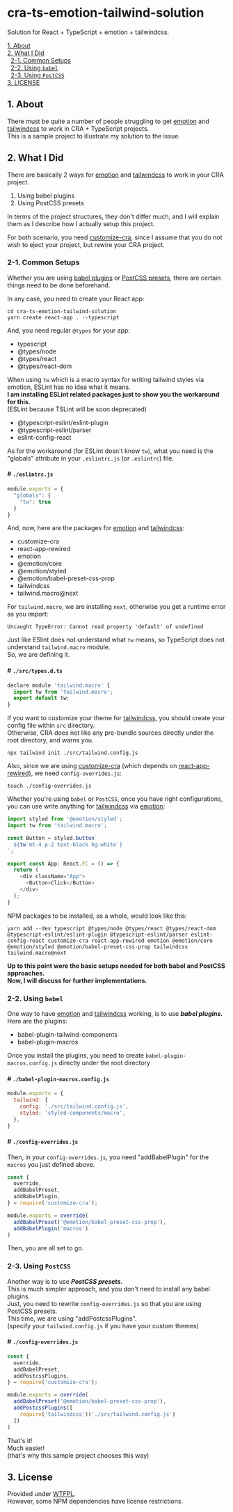 # cra-ts-emotion-tailwind-solution

Solution for React + TypeScript + emotion + tailwindcss.

[1. About](#about)  
[2. What I Did](#what)  
&nbsp; [2-1. Common Setups](#what-common)  
&nbsp; [2-2. Using `babel`](#what-babel)  
&nbsp; [2-3. Using `PostCSS`](#what-postcss)  
[3. LICENSE](#license)  


<a id="about"></a>
## 1. About

There must be quite a number of people
struggling to get
[emotion](https://emotion.sh/docs/introduction)
and
[tailwindcss](https://tailwindcss.com/)
to work in CRA + TypeScript projects.  
This is a sample project to illustrate
my solution to the issue.

<a id="what"></a>
## 2. What I Did

There are basically 2 ways for
[emotion](https://emotion.sh/docs/introduction)
and
[tailwindcss](https://tailwindcss.com/)
to work in your CRA project.

1. Using babel plugins
2. Using PostCSS presets

In terms of the project structures,
they don't differ much,
and I will explain them
as I describe how I actually setup this project.

For both scenario, you need
[customize-cra](https://github.com/arackaf/customize-cra),
since I assume that you do not wish to eject your project,
but rewire your CRA project.

<a id="what-common"></a>
### 2-1. Common Setups

Whether you are using
[babel plugins](#what-babel)
or
[PostCSS presets](#what-postcss),
there are certain things need to be done beforehand.

In any case, you need to create your React app:

```shell
cd cra-ts-emotion-tailwind-solution
yarn create react-app . --typescript
```

And, you need regular `@types` for your app:

- typescript
- @types/node
- @types/react
- @types/react-dom

When using `tw` which is a macro syntax for writing
tailwind styles via emotion,
ESLint has no idea what it means.  
**I am installing ESLint related packages just to show you the workaround for this.**  
(ESLint because TSLint will be soon deprecated)

- @typescript-eslint/eslint-plugin
- @typescript-eslint/parser
- eslint-config-react

As for the workaround (for ESLint dosn't know `tw`),
what you need is the "globals" attribute
in your `.eslintrc.js` (or `.eslintrc`) file.

#### # `./eslintrc.js`

```js
module.exports = {
  "globals": {
    "tw": true
  }
}
```

And, now, here are the packages for
[emotion](https://emotion.sh/docs/introduction)
and
[tailwindcss](https://tailwindcss.com/):

- customize-cra
- react-app-rewired
- emotion
- @emotion/core
- @emotion/styled
- @emotion/babel-preset-css-prop
- tailwindcss
- tailwind.macro@next

For `tailwind.macro`, we are installing `next`,
otherwise you get a runtime error as you import:

```
Uncaught TypeError: Cannot read property 'default' of undefined
```

Just like ESlint does not understand what `tw` means,
so TypeScript does not understand `tailwind.macro` module.  
So, we are defining it.

#### # `./src/types.d.ts`

```js
declare module 'tailwind.macro' {
  import tw from 'tailwind.macro';
  export default tw;
}
```


If you want to customize your theme for
[tailwindcss](https://tailwindcss.com/),
you should create your config file within `src` directory.  
Otherwise, CRA does not like any pre-bundle sources
directly under the root directory, and warns you.

```shell
npx tailwind init ./src/tailwind.config.js
```

Also, since we are using
[customize-cra](https://github.com/arackaf/customize-cra)
(which depends on
[react-app-rewired](https://github.com/timarney/react-app-rewired)),
we need `config-overrides.js`:

```shell
touch ./config-overrides.js
```

Whether you're using `babel` or `PostCSS`,
once you have right configurations,
you can use write anything for
[tailwindcss](https://tailwindcss.com/)
via
[emotion](https://emotion.sh/docs/introduction):

```js
import styled from '@emotion/styled';
import tw from 'tailwind.macro';

const Button = styled.button`
  ${tw`mt-4 p-2 text-black bg-white`}
`;

export const App: React.FC = () => {
  return (
    <div className="App">
      <Button>Click</Button>
    </div>
  );
}
```

NPM packages to be installed, as a whole, would look like this:

```shell
yarn add --dev typescript @types/node @types/react @types/react-dom @typescript-eslint/eslint-plugin @typescript-eslint/parser eslint-config-react customize-cra react-app-rewired emotion @emotion/core @emotion/styled @emotion/babel-preset-css-prop tailwindcss tailwind.macro@next
```

**Up to this point were the basic setups needed for both babel and PostCSS approaches.  
Now, I will discuss for further implementations.**


<a id="what-babel"></a>
### 2-2. Using `babel`

One way to have
[emotion](https://emotion.sh/docs/introduction)
and
[tailwindcss](https://tailwindcss.com/)
working, is to use ***babel plugins.***  
Here are the plugins:

- babel-plugin-tailwind-components
- babel-plugin-macros

Once you install the plugins,
you need to create `babel-plugin-macros.config.js`
directly under the root directory

#### # `./babel-plugin-macros.config.js`

```js
module.exports = {
  tailwind: {
    config: './src/tailwind.config.js',
    styled: 'styled-components/macro',
  },
}
```

#### # `./config-overrides.js`

Then, in your `config-overrides.js`,
you need "addBabelPlugin" for the `macros` you just defined above.

```js
const {
  override,
  addBabelPreset,
  addBabelPlugin,
} = require('customize-cra');

module.exports = override(
  addBabelPreset('@emotion/babel-preset-css-prop'),
  addBabelPlugin('macros')
)
```

Then, you are all set to go.


<a id="what-postcss"></a>
### 2-3. Using `PostCSS`

Another way is to use ***PostCSS presets.***  
This is much simpler approach,
and you don't need to install any babel plugins.  
Just, you need to rewrite `config-overrides.js`
so that you are using PostCSS presets.  
This time, we are using "addPostcssPlugins".  
(specify your `tailwind.config.js` if you have your custom themes)

#### # `./config-overrides.js`

```js
const {
  override,
  addBabelPreset,
  addPostcssPlugins,
} = require('customize-cra');

module.exports = override(
  addBabelPreset('@emotion/babel-preset-css-prop'),
  addPostcssPlugins([
    require('tailwindcss')('./src/tailwind.config.js')
  ])
)
```

That's it!  
Much easier!  
(that's why this sample project chooses this way)


<a href="license"></a>
## 3. License

Provided under [WTFPL](./LICENSE).  
However, some NPM dependencies have license restrictions.
